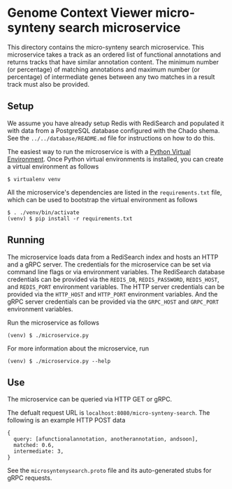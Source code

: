 # Genome Context Viewer micro-synteny search microservice

This directory contains the micro-synteny search microservice.
This microservice takes a track as an ordered list of functional annotations and returns tracks that have similar annotation content.
The minimum number (or percentage) of matching annotations and maximum number (or percentage) of intermediate genes between any two matches in a result track must also be provided.

## Setup

We assume you have already setup Redis with RediSearch and populated it with data from a PostgreSQL database configured with the Chado shema.
See the `../../database/README.md` file for instructions on how to do this.

The easiest way to run the microservice is with a [Python Virtual Environment](http://docs.python-guide.org/en/latest/dev/virtualenvs/).
Once Python virtual environments is installed, you can create a virtual environment as follows

    $ virtualenv venv

All the microservice's dependencies are listed in the `requirements.txt` file, which can be used to bootstrap the virtual environment as follows

    $ . ./venv/bin/activate
    (venv) $ pip install -r requirements.txt

## Running

The microservice loads data from a RediSearch index and hosts an HTTP and a gRPC server.
The credentials for the microservice can be set via command line flags or via environment variables.
The RediSearch database credentials can be provided via the `REDIS_DB`, `REDIS_PASSWORD`, `REDIS_HOST`, and `REDIS_PORT` environment variables.
The HTTP server credentials can be provided via the `HTTP_HOST` and `HTTP_PORT` environment variables.
And the gRPC server credentials can be provided via the `GRPC_HOST` and `GRPC_PORT` environment variables.

Run the microservice as follows

    (venv) $ ./microservice.py

For more information about the microservice, run

    (venv) $ ./microservice.py --help

## Use

The microservice can be queried via HTTP GET or gRPC.

The defualt request URL is `localhost:8080/micro-synteny-search`.
The following is an example HTTP POST data

    {
      query: [afunctionalannotation, anotherannotation, andsoon],
      matched: 0.6,
      intermediate: 3,
    }

See the `microsyntenysearch.proto` file and its auto-generated stubs for gRPC requests.
